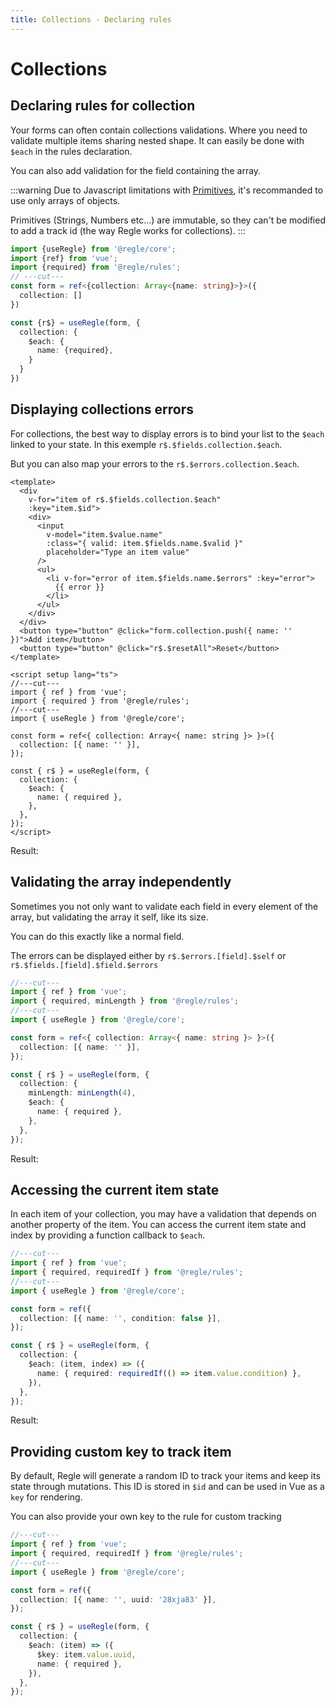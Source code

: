 ```yaml
---
title: Collections - Declaring rules
---
```


<script setup>
import DisplayingCollectionErrors from '../parts/components/collections/DisplayingCollectionErrors.vue';
import AccessingCurrentItemState from '../parts/components/collections/AccessingCurrentItemState.vue';
import ValidatingArray from '../parts/components/collections/ValidatingArray.vue';
</script>

# Collections

## Declaring rules for collection

Your forms can often contain collections validations. Where you need to validate multiple items sharing nested shape. It can easily be done with `$each` in the rules declaration.

You can also add validation for the field containing the array.

:::warning
Due to Javascript limitations with [Primitives](https://developer.mozilla.org/en-US/docs/Glossary/Primitive), it's recommanded to use only arrays of objects.

Primitives (Strings, Numbers etc...) are immutable, so they can't be modified to add a track id (the way Regle works for collections).
:::

```ts twoslash
import {useRegle} from '@regle/core';
import {ref} from 'vue';
import {required} from '@regle/rules';
// ---cut---
const form = ref<{collection: Array<{name: string}>}>({
  collection: []
})

const {r$} = useRegle(form, {
  collection: {
    $each: {
      name: {required},
    }
  }
})
```


## Displaying collections errors

For collections, the best way to display errors is to bind your list to the `$each` linked to your state. In this exemple `r$.$fields.collection.$each`.

But you can also map your errors to the `r$.$errors.collection.$each`.

```vue twoslash
<template>
  <div 
    v-for="item of r$.$fields.collection.$each" 
    :key="item.$id">
    <div>
      <input
        v-model="item.$value.name"
        :class="{ valid: item.$fields.name.$valid }"
        placeholder="Type an item value"
      />
      <ul>
        <li v-for="error of item.$fields.name.$errors" :key="error">
          {{ error }}
        </li>
      </ul>
    </div>
  </div>
  <button type="button" @click="form.collection.push({ name: '' })">Add item</button>
  <button type="button" @click="r$.$resetAll">Reset</button>
</template>

<script setup lang="ts">
//---cut---
import { ref } from 'vue';
import { required } from '@regle/rules';
//---cut---
import { useRegle } from '@regle/core';

const form = ref<{ collection: Array<{ name: string }> }>({
  collection: [{ name: '' }],
});

const { r$ } = useRegle(form, {
  collection: {
    $each: {
      name: { required },
    },
  },
});
</script>
```

Result: 

<DisplayingCollectionErrors/>


## Validating the array independently

Sometimes you not only want to validate each field in every element of the array, but validating the array it self, like its size.

You can do this exactly like a normal field.

The errors can be displayed either by `r$.$errors.[field].$self` or `r$.$fields.[field].$field.$errors`


```ts twoslash
//---cut---
import { ref } from 'vue';
import { required, minLength } from '@regle/rules';
//---cut---
import { useRegle } from '@regle/core';

const form = ref<{ collection: Array<{ name: string }> }>({
  collection: [{ name: '' }],
});

const { r$ } = useRegle(form, {
  collection: {
    minLength: minLength(4),
    $each: {
      name: { required },
    },
  },
});
```

Result:

<ValidatingArray/>


## Accessing the current item state

In each item of your collection, you may have a validation that depends on another property of the item.
You can access the current item state and index by providing a function callback to `$each`.

```ts twoslash
//---cut---
import { ref } from 'vue';
import { required, requiredIf } from '@regle/rules';
//---cut---
import { useRegle } from '@regle/core';

const form = ref({
  collection: [{ name: '', condition: false }],
});

const { r$ } = useRegle(form, {
  collection: {
    $each: (item, index) => ({
      name: { required: requiredIf(() => item.value.condition) },
    }),
  },
});
```

Result:

<AccessingCurrentItemState/>

## Providing custom key to track item

By default, Regle will generate a random ID to track your items and keep its state through mutations. This ID is stored in `$id` and can be used in Vue as a `key` for rendering.

You can also provide your own key to the rule for custom tracking


```ts twoslash
//---cut---
import { ref } from 'vue';
import { required, requiredIf } from '@regle/rules';
//---cut---
import { useRegle } from '@regle/core';

const form = ref({
  collection: [{ name: '', uuid: '28xja83' }],
});

const { r$ } = useRegle(form, {
  collection: {
    $each: (item) => ({
      $key: item.value.uuid,
      name: { required },
    }),
  },
});
```
